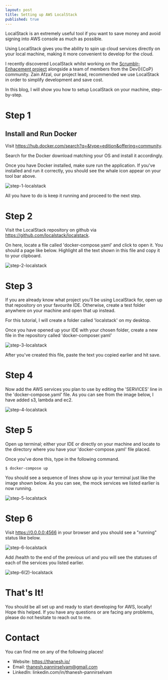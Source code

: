 ```yaml
---
layout: post
title: Setting up AWS LocalStack
published: true
---
```

LocalStack is an extremely useful tool if you want to save money and avoid signing into AWS console as much as possible.

Using LocalStack gives you the ability to spin up cloud services directly on your local machine, making it more convenient to develop for the cloud.

I recently discovered LocalStack whilst working on the [Scrumblr-Enhacement project](https://github.com/zainafzal88/scrumblr-enhancement) alongside a team of members from the Dev(){CoP} community. Zain Afzal, our project lead, recommended we use LocalStack in order to simplify development and save cost. 

In this blog, I will show you how to setup LocalStack on your machine, step-by-step.

# Step 1

## Install and Run Docker

Visit https://hub.docker.com/search?q=&type=edition&offering=community. 

Search for the Docker download matching your OS and install it accordingly.

Once you have Docker installed, make sure run the application. If you've installed and run it correctly, you should see the whale icon appear on your tool bar above.

![step-1-localstack](../images/step-1-localstack.png)

All you have to do is keep it running and proceed to the next step.

# Step 2 

Visit the LocalStack repository on github via
https://github.com/localstack/localstack.

On here, locate a file called 'docker-compose.yaml' and click to open it. You should a page like below. Highlight all the text shown in this file and copy it to your clipboard.

![step-2-localstack](../images/step-2-localstack.png)

# Step 3

If you are already know what project you'll be using LocalStack for, open up that repository on your favourite IDE. Otherwise, create a test folder anywhere on your machine and open that up instead. 

For this tutorial, I will create a folder called 'localstack' on my desktop.

Once you have opened up your IDE with your chosen folder, create a new file in the repository called 'docker-composer.yaml'

![step-3-localstack](../images/step-3-localstack.png)

After you've created this file, paste the text you copied earlier and hit save.

# Step 4

Now add the AWS services you plan to use by editing the 'SERVICES' line in the 'docker-compose.yaml' file. As you can see from the image below, I have added s3, lambda and ec2.

![step-4-localstack](../images/step-4-localstack.png)

# Step 5

Open up terminal; either your IDE or directly on your machine and locate to the directory where you have your 'docker-compose.yaml' file placed.

Once you've done this, type in the following command.
```console
$ docker-compose up
```
You should see a sequence of lines show up in your terminal just like the image shown below. As you can see, the mock services we listed earlier is now running. 

![step-5-localstack](../images/step-5-localstack.png)

# Step 6
Visit https://0.0.0.0:4566 in your browser and you should see a "running" status like below.

![step-6-localstack](../images/step-6-localstack.png)

Add /health to the end of the previous url and you will see the statuses of each of the services you listed earlier. 

![step-6(2)-localstack](../images/step-6(2)-localstack.png)

# That's It!

You should be all set up and ready to start developing for AWS, locally! Hope this helped. If you have any questions or are facing any problems, please do not hesitate to reach out to me. 

# Contact

You can find me on any of the following places!
- Website: https://thanesh.io/
- Email: thanesh.pannirselvam@gmail.com
- LinkedIn: linkedin.com/in/thanesh-pannirselvam
